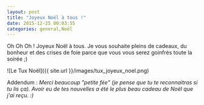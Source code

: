 ```yaml
---
layout: post
title: "Joyeux Noël à tous !"
date: 2015-12-25 00:03:55
categories: general,Noël
---
```

Oh Oh Oh ! Joyeux Noël à tous.
Je vous souhaite pleins de cadeaux, du bonheur et des crises de foie parce que vous vous serez goinfrés toute la soirée ;)

![Le Tux Noël]({{ site.url }}/images/tux_joyeux_noel.png)

Addendum : _Merci beaucoup "petite fée" (je pense que tu te reconnaitras si tu lis ça). Avoir eu de tes nouvelles a été le plus beau cadeau de Noël que j'ai reçu. :)_